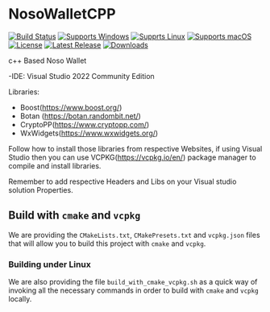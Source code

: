 # NosoWalletCPP
[![Build Status](https://github.com/gcarreno/NosoWalletCPP/workflows/build/badge.svg?branch=master)](https://github.com/gcarreno/NosoWalletCPP/actions)
[![Supports Windows](https://img.shields.io/badge/support-Windows-blue?logo=Windows)](https://github.com/gcarreno/NosoWalletCPP/releases/latest)
[![Supprts Linux](https://img.shields.io/badge/support-Linux-yellow?logo=Linux)](https://github.com/gcarreno/NosoWalletCPP/releases/latest)
[![Supports macOS](https://img.shields.io/badge/support-macOS-black?logo=macOS)](https://github.com/gcarreno/NosoWalletCPP/releases/latest)
[![License](https://img.shields.io/github/license/gcarreno/NosoWalletCPP)](https://github.com/gcarreno/NosoWalletCPP/blob/master/LICENSE)
[![Latest Release](https://img.shields.io/github/v/release/gcarreno/NosoWalletCPP?label=latest%20release)](https://github.com/gcarreno/NosoWalletCPP/releases/latest)
[![Downloads](https://img.shields.io/github/downloads/gcarreno/NosoWalletCPP/total)](https://github.com/gcarreno/NosoWalletCPP/releases)

c++ Based Noso Wallet

-IDE: Visual Studio 2022 Community Edition

Libraries:

- Boost(https://www.boost.org/)
- Botan (https://botan.randombit.net/)
- CryptoPP(https://www.cryptopp.com/)
- WxWidgets(https://www.wxwidgets.org/)

Follow how to install those libraries from respective Websites, if using Visual Studio then you can use VCPKG(https://vcpkg.io/en/) package manager to compile and install libraries.

Remember to add respective Headers and Libs on your Visual studio solution Properties.

## Build with `cmake` and `vcpkg`

We are providing the `CMakeLists.txt`, `CMakePresets.txt` and `vcpkg.json` files that will allow you to build this project with `cmake` and `vcpkg`.

### Building under Linux

We are also providing the file `build_with_cmake_vcpkg.sh` as a quick way of invoking all the necessary commands in order to build with `cmake` and `vcpkg` locally.
